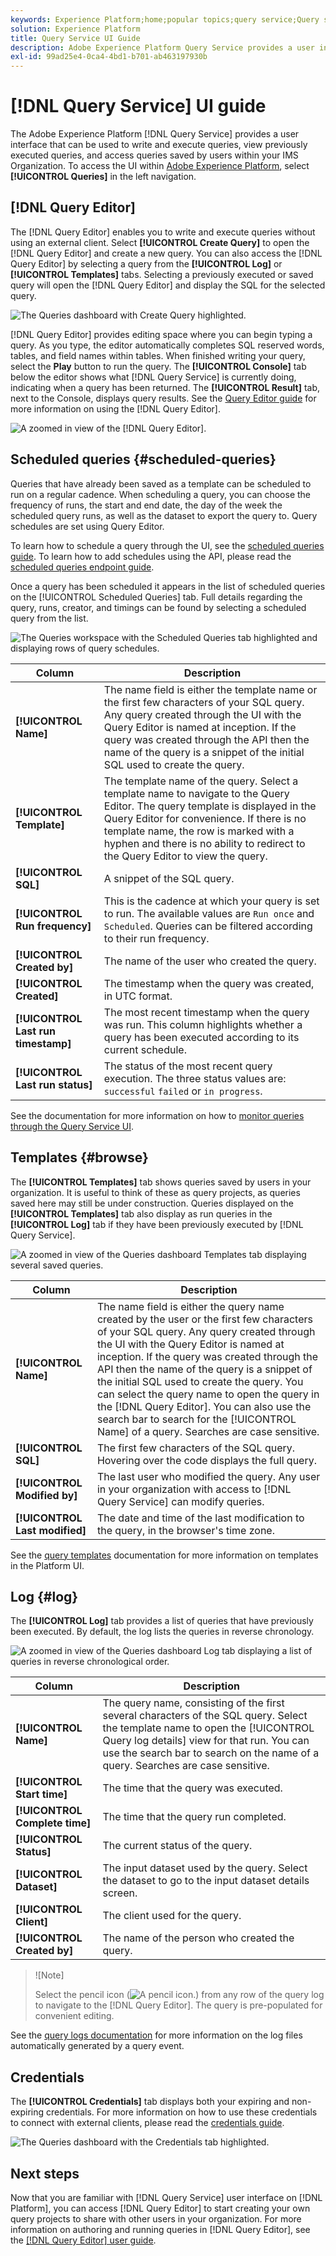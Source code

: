 ```yaml
---
keywords: Experience Platform;home;popular topics;query service;Query service;query;query editor;Query Editor;Query editor;
solution: Experience Platform
title: Query Service UI Guide
description: Adobe Experience Platform Query Service provides a user interface that can be used to write and execute queries, view previously executed queries, and access queries saved by users within your IMS Organization.
exl-id: 99ad25e4-0ca4-4bd1-b701-ab463197930b
---
```

# [!DNL Query Service] UI guide

The Adobe Experience Platform [!DNL Query Service] provides a user interface that can be used to write and execute queries, view previously executed queries, and access queries saved by users within your IMS Organization. To access the UI within [Adobe Experience Platform](https://platform.adobe.com), select **[!UICONTROL Queries]** in the left navigation.

## [!DNL Query Editor]

The [!DNL Query Editor] enables you to write and execute queries without using an external client. Select **[!UICONTROL Create Query]** to open the [!DNL Query Editor] and create a new query. You can also access the [!DNL Query Editor] by selecting a query from the **[!UICONTROL Log]** or **[!UICONTROL Templates]** tabs. Selecting a previously executed or saved query will open the [!DNL Query Editor] and display the SQL for the selected query.

![The Queries dashboard with Create Query highlighted.](../images/ui/overview/overview.png)

[!DNL Query Editor] provides editing space where you can begin typing a query. As you type, the editor automatically completes SQL reserved words, tables, and field names within tables. When finished writing your query, select the **Play** button to run the query. The **[!UICONTROL Console]** tab below the editor shows what [!DNL Query Service] is currently doing, indicating when a query has been returned. The **[!UICONTROL Result]** tab, next to the Console, displays query results. See the [Query Editor guide](./user-guide.md) for more information on using the [!DNL Query Editor].

![A zoomed in view of the [!DNL Query Editor].](../images/ui/overview/query-editor.png)

## Scheduled queries {#scheduled-queries}

Queries that have already been saved as a template can be scheduled to run on a regular cadence. When scheduling a query, you can choose the frequency of runs, the start and end date, the day of the week the scheduled query runs, as well as the dataset to export the query to. Query schedules are set using Query Editor. 

To learn how to schedule a query through the UI, see the [scheduled queries guide](./user-guide.md#scheduled-queries). To learn how to add schedules using the API, please read the [scheduled queries endpoint guide](../api/scheduled-queries.md).

Once a query has been scheduled it appears in the list of scheduled queries on the [!UICONTROL Scheduled Queries] tab. Full details regarding the query, runs, creator, and timings can be found by selecting a scheduled query from the list.

![The Queries workspace with the Scheduled Queries tab highlighted and displaying rows of query schedules.](../images/ui/overview/scheduled-queries.png)

| Column | Description |
| --- | --- |
| **[!UICONTROL Name]** | The name field is either the template name or the first few characters of your SQL query. Any query created through the UI with the Query Editor is named at inception. If the query was created through the API then the name of the query is a snippet of the initial SQL used to create the query. |
| **[!UICONTROL Template]** | The template name of the query. Select a template name to navigate to the Query Editor. The query template is displayed in the Query Editor for convenience. If there is no template name, the row is marked with a hyphen and there is no ability to redirect to the Query Editor to view the query.   |
| **[!UICONTROL SQL]** | A snippet of the SQL query.  |
| **[!UICONTROL Run frequency]** |  This is the cadence at which your query is set to run. The available values are `Run once` and `Scheduled`. Queries can be filtered according to their run frequency. |
| **[!UICONTROL Created by]** | The name of the user who created the query.  |
| **[!UICONTROL Created]** |  The timestamp when the query was created, in UTC format.  |
| **[!UICONTROL Last run timestamp]** | The most recent timestamp when the query was run. This column highlights whether a query has been executed according to its current schedule. |
| **[!UICONTROL Last run status]** | The status of the most recent query execution. The three status values are: `successful` `failed` or `in progress`.|

See the documentation for more information on how to [monitor queries through the Query Service UI](./monitor-queries.md).

## Templates {#browse}

The **[!UICONTROL Templates]** tab shows queries saved by users in your organization. It is useful to think of these as query projects, as queries saved here may still be under construction. Queries displayed on the **[!UICONTROL Templates]** tab also display as run queries in the **[!UICONTROL Log]** tab if they have been previously executed by [!DNL Query Service].

![A zoomed in view of the Queries dashboard Templates tab displaying several saved queries.](../images/ui/overview/templates.png)

| Column | Description |
| --- | --- |
| **[!UICONTROL Name]** | The name field is either the query name created by the user or the first few characters of your SQL query. Any query created through the UI with the Query Editor is named at inception. If the query was created through the API then the name of the query is a snippet of the initial SQL used to create the query. You can select the query name to open the query in the [!DNL Query Editor]. You can also use the search bar to search for the [!UICONTROL Name] of a query. Searches are case sensitive. |
| **[!UICONTROL SQL]** | The first few characters of the SQL query. Hovering over the code displays the full query. |
| **[!UICONTROL Modified by]** | The last user who modified the query. Any user in your organization with access to [!DNL Query Service] can modify queries. |
| **[!UICONTROL Last modified]** | The date and time of the last modification to the query, in the browser's time zone. |

See the [query templates](./query-templates.md) documentation for more information on templates in the Platform UI.

## Log {#log}

The **[!UICONTROL Log]** tab provides a list of queries that have previously been executed. By default, the log lists the queries in reverse chronology.

![A zoomed in view of the Queries dashboard Log tab displaying a list of queries in reverse chronological order.](../images/ui/overview/log.png)

| Column | Description |
| --- | --- |
| **[!UICONTROL Name]** | The query name, consisting of the first several characters of the SQL query. Select the template name to open the [!UICONTROL Query log details] view for that run. You can use the search bar to search on the name of a query. Searches are case sensitive. |
| **[!UICONTROL Start time]** | The time that the query was executed. |
| **[!UICONTROL Complete time]** | The time that the query run completed. |
| **[!UICONTROL Status]** | The current status of the query. |
| **[!UICONTROL Dataset]** | The input dataset used by the query. Select the dataset to go to the input dataset details screen. |
| **[!UICONTROL Client]** | The client used for the query. |
| **[!UICONTROL Created by]** | The name of the person who created the query. |

>![Note]
>
>Select the pencil icon (![A pencil icon.](../images/ui/overview/edit-icon.png)) from any row of the query log to navigate to the [!DNL Query Editor]. The query is pre-populated for convenient editing.

See the [query logs documentation](./query-logs.md) for more information on the log files automatically generated by a query event.

## Credentials

The **[!UICONTROL Credentials]** tab displays both your expiring and non-expiring credentials. For more information on how to use these credentials to connect with external clients, please read the [credentials guide](../clients/overview.md).

![The Queries dashboard with the Credentials tab highlighted.](../images/ui/overview/credentials.png)

## Next steps

Now that you are familiar with [!DNL Query Service] user interface on [!DNL Platform], you can access [!DNL Query Editor] to start creating your own query projects to share with other users in your organization. For more information on authoring and running queries in [!DNL Query Editor], see the [[!DNL Query Editor] user guide](./user-guide.md).
